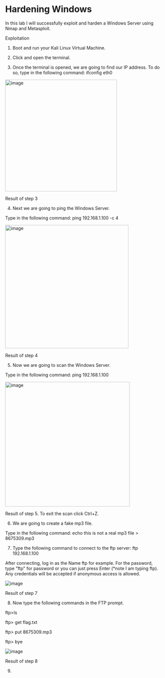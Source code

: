 # Hardening Windows

In this lab I will successfully exploit and harden a Windows Server using Nmap and Metasploit. 

Exploitation 

1. Boot and run your Kali Linux Virtual Machine. 

2. Click and open the terminal.

3. Once the terminal is opened, we are going to find our IP address. To do so, type in the following command: ifconfig eth0

<img width="357" alt="image" src="https://github.com/user-attachments/assets/188a5f0d-e42f-45aa-9d93-2e8585e3d862" />

Result of step 3

4. Next we are going to ping the Windows Server.

Type in the following command: ping 192.168.1.100 -c 4

<img width="394" alt="image" src="https://github.com/user-attachments/assets/d25d9e55-3329-4d56-93b2-c252828ee742" />

Result of step 4

5. Now we are going to scan the Windows Server.

Type in the following command: ping 192.168.1.100

<img width="398" alt="image" src="https://github.com/user-attachments/assets/19f9086d-6f15-49aa-88dc-0adff8401308" />

Result of step 5. To exit the scan click Ctrl+Z.

6. We are going to create a fake mp3 file.

Type in the following command: echo this is not a real mp3 file > 8675309.mp3

7. Type the following command to connect to the ftp server: ftp 192.168.1.100

After connecting, log in as the Name ftp for example. For the password, type "ftp" for password or you can just press Enter (*note I am typing ftp). Any credentials will be accepted if anonymous access is allowed.

![image](https://github.com/user-attachments/assets/483fe019-a976-469c-97ed-012ab1481430)

Result of step 7

8. Now type the following commands in the FTP prompt.

ftp>ls

ftp> get flag.txt

ftp> put 8675309.mp3

ftp> bye

![image](https://github.com/user-attachments/assets/e14fb246-8912-40a1-b58d-87c9510b52c1)

Result of step 8

9. 

